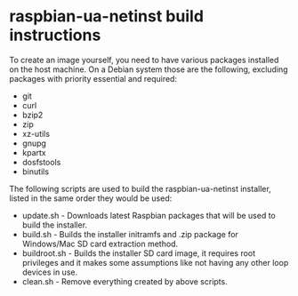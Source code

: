 raspbian-ua-netinst build instructions
======================================

To create an image yourself, you need to have various packages installed on the host machine.
On a Debian system those are the following, excluding packages with priority essential and required:
- git
- curl
- bzip2
- zip
- xz-utils
- gnupg
- kpartx
- dosfstools
- binutils


The following scripts are used to build the raspbian-ua-netinst installer, listed in the same order they would be used:

 - update.sh - Downloads latest Raspbian packages that will be used to build the installer.
 - build.sh - Builds the installer initramfs and .zip package for Windows/Mac SD card extraction method.
 - buildroot.sh - Builds the installer SD card image, it requires root privileges and it makes some assumptions like not having any other loop devices in use.
 - clean.sh - Remove everything created by above scripts.

